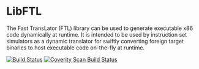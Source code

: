 # LibFTL

The Fast TransLator (FTL) library can be used to generate executable x86 code
dynamically at runtime. It is intended to be used by instruction set simulators
as a dynamic translator for swiftly converting foreign target binaries to host
executable code on-the-fly at runtime.


[![Build Status](https://travis-ci.org/janweinstock/ftl.svg?branch=master)](https://travis-ci.org/janweinstock/ftl)
[![Coverity Scan Build Status](https://scan.coverity.com/projects/20251/badge.svg)](https://scan.coverity.com/projects/janweinstock-ftl)

